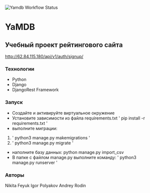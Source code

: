 ![Yamdb Workflow Status](https://github.com/Andre-afaf/yamdb_final/actions/workflows/yamdb_workflow.yml/badge.svg?branch=master&event=push)
# YaMDB
## Учебный проект рейтингового сайта
http://62.84.115.180/api/v1/auth/signup/


### Технологии
- Python 
- Django 
- DjangoRest Framework

### Запуск
- Создайте и активируйте виртуальное окружение
- Установите зависимости из файла requirements.txt
' pip install -r requirements.txt '
- выполните миграции:
 1) ' python3 manage.py makemigrations '
 2) ' python3 manage.py migrate '
- наполните базу данных:
 python manage.py import_csv
- В папке с файлом manage.py выполните команду:
' python3 manage.py runserver ' 

### Авторы
Nikita Feyuk
Igor Polyakov
Andrey Rodin